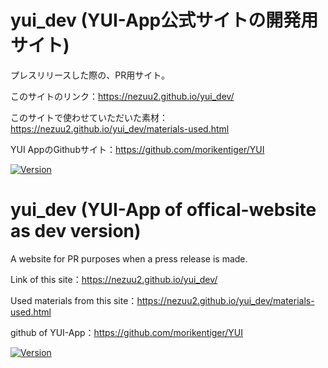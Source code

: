 # yui_dev (YUI-App公式サイトの開発用サイト)
プレスリリースした際の、PR用サイト。
<!-- # Short Description -->

このサイトのリンク：https://nezuu2.github.io/yui_dev/

このサイトで使わせていただいた素材：https://nezuu2.github.io/yui_dev/materials-used.html

YUI AppのGithubサイト：https://github.com/morikentiger/YUI

<!-- # Badges -->

[![Version](https://img.shields.io/badge/version-v0.1.3-00c3ee.svg?style=flat-square)]()

<!-- CREATED_BY_LEADYOU_README_GENERATOR -->

# yui_dev (YUI-App of offical-website as dev version)
A website for PR purposes when a press release is made.

<!-- # Short Description -->

Link of this site：https://nezuu2.github.io/yui_dev/

Used materials from this site：https://nezuu2.github.io/yui_dev/materials-used.html

github of YUI-App：https://github.com/morikentiger/YUI

<!-- # Badges -->

[![Version](https://img.shields.io/badge/version-v0.1.3-00c3ee.svg?style=flat-square)]()

<!-- CREATED_BY_LEADYOU_README_GENERATOR -->
